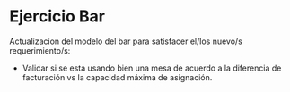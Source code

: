 # Ejercicio Bar

Actualizacion del modelo del bar para satisfacer el/los nuevo/s requerimiento/s:

* Validar si se esta usando bien una mesa de acuerdo a la diferencia de facturación vs la capacidad máxima de asignación.
